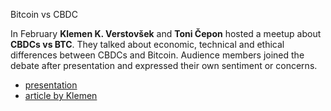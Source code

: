 Bitcoin vs CBDC 

In February **Klemen K. Verstovšek** and **Toni Čepon** hosted a meetup about **CBDCs vs BTC**.
They talked about economic, technical and ethical differences between CBDCs and Bitcoin. Audience members joined the debate after presentation and expressed their own sentiment or concerns. 

- [presentation](https://github.com/bitcoin-ljubljana/meetup/raw/main/presentations/BTC%20vs.%20CBDC.pptx)
- [article by Klemen](https://bitcoindrustvoslovenije.medium.com/bitcoin-vs-cbdc-ce4cacafedad)
